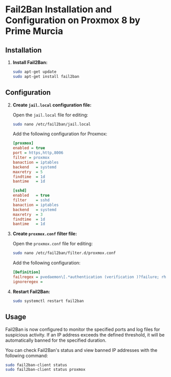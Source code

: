 # Fail2Ban Installation and Configuration on Proxmox 8 by Prime Murcia


## Installation

1. **Install Fail2Ban:**

    ```bash
    sudo apt-get update
    sudo apt-get install fail2ban
    ```

## Configuration

2. **Create `jail.local` configuration file:**

    Open the `jail.local` file for editing:

    ```bash
    sudo nano /etc/fail2ban/jail.local
    ```

    Add the following configuration for Proxmox:

    ```ini
    [proxmox]
    enabled = true
    port = https,http,8006
    filter = proxmox
    banaction = iptables
    backend   = systemd
    maxretry  = 5
    findtime  = 1d
    bantime   = 1d

    [sshd]
    enabled   = true
    filter    = sshd
    banaction = iptables
    backend   = systemd
    maxretry  = 3
    findtime  = 1d
    bantime   = 1d
    ```

3. **Create `proxmox.conf` filter file:**

    Open the `proxmox.conf` file for editing:

    ```bash
    sudo nano /etc/fail2ban/filter.d/proxmox.conf
    ```

    Add the following configuration:

    ```ini
    [Definition]
    failregex = pvedaemon\[.*authentication (verification )?failure; rhost=<HOST> user=.* msg=.*
    ignoreregex =
    ```

4. **Restart Fail2Ban:**

    ```bash
    sudo systemctl restart fail2ban
    ```

## Usage

Fail2Ban is now configured to monitor the specified ports and log files for suspicious activity. If an IP address exceeds the defined threshold, it will be automatically banned for the specified duration.

You can check Fail2Ban's status and view banned IP addresses with the following command:

```bash
sudo fail2ban-client status
sudo fail2ban-client status proxmox
